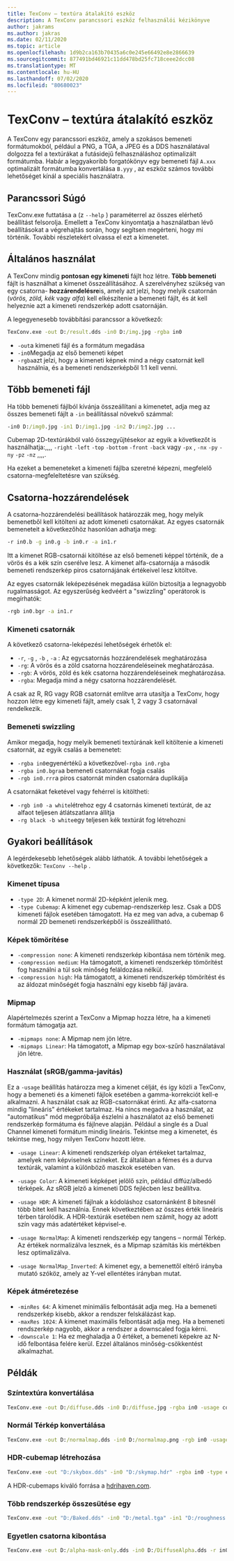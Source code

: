 ```yaml
---
title: TexConv – textúra átalakító eszköz
description: A TexConv parancssori eszköz felhasználói kézikönyve
author: jakrams
ms.author: jakras
ms.date: 02/11/2020
ms.topic: article
ms.openlocfilehash: 1d9b2ca163b70435a6c0e245e66492e8e2866639
ms.sourcegitcommit: 877491bd46921c11dd478bd25fc718ceee2dcc08
ms.translationtype: MT
ms.contentlocale: hu-HU
ms.lasthandoff: 07/02/2020
ms.locfileid: "80680023"
---
```

# <a name="texconv---texture-conversion-tool"></a>TexConv – textúra átalakító eszköz

A TexConv egy parancssori eszköz, amely a szokásos bemeneti formátumokból, például a PNG, a TGA, a JPEG és a DDS használatával dolgozza fel a textúrákat a futásidejű felhasználáshoz optimalizált formátumba.
Habár a leggyakoribb forgatókönyv egy bemeneti fájl `A.xxx` optimalizált formátumba konvertálása `B.yyy` , az eszköz számos további lehetőséget kínál a speciális használatra.

## <a name="command-line-help"></a>Parancssori Súgó

TexConv.exe futtatása a (z `--help` ) paraméterrel az összes elérhető beállítást felsorolja. Emellett a TexConv kinyomtatja a használatban lévő beállításokat a végrehajtás során, hogy segítsen megérteni, hogy mi történik. További részletekért olvassa el ezt a kimenetet.

## <a name="general-usage"></a>Általános használat

A TexConv mindig **pontosan egy kimeneti** fájlt hoz létre. **Több bemeneti** fájlt is használhat a kimenet összeállításához. A szerelvényhez szükség van egy csatorna- **hozzárendelésre**is, amely azt jelzi, hogy melyik csatornán (*vörös, zöld, kék* vagy *alfa*) kell elkészítenie a bemeneti fájlt, és át kell helyeznie azt a kimeneti rendszerkép adott csatornáján.

A legegyenesebb továbbítási parancssor a következő:

```cmd
TexConv.exe -out D:/result.dds -in0 D:/img.jpg -rgba in0
```

- `-out`a kimeneti fájl és a formátum megadása
- `-in0`Megadja az első bemeneti képet
- `-rgba`azt jelzi, hogy a kimeneti képnek mind a négy csatornát kell használnia, és a bemeneti rendszerképből 1:1 kell venni.

## <a name="multiple-input-files"></a>Több bemeneti fájl

Ha több bemeneti fájlból kívánja összeállítani a kimenetet, adja meg az összes bemeneti fájlt a `-in` beállítással növekvő számmal:

```cmd
-in0 D:/img0.jpg -in1 D:/img1.jpg -in2 D:/img2.jpg ...
```

Cubemap 2D-textúrákból való összegyűjtésekor az egyik a következőt is használhatja:,,,, `-right` `-left` `-top` `-bottom` `-front` `-back` vagy `-px` , `-nx` `-py` `-ny` `-pz` `-nz` ,,,,.

Ha ezeket a bemeneteket a kimeneti fájlba szeretné képezni, megfelelő csatorna-megfeleltetésre van szükség.

## <a name="channel-mappings"></a>Csatorna-hozzárendelések

A csatorna-hozzárendelési beállítások határozzák meg, hogy melyik bemenetből kell kitölteni az adott kimeneti csatornákat. Az egyes csatornák bemeneteit a következőhöz hasonlóan adhatja meg:

```cmd
-r in0.b -g in0.g -b in0.r -a in1.r
```

Itt a kimenet RGB-csatornái kitöltése az első bemeneti képpel történik, de a vörös és a kék szín cserélve lesz. A kimenet alfa-csatornája a második bemeneti rendszerkép piros csatornájának értékeivel lesz kitöltve.

Az egyes csatornák leképezésének megadása külön biztosítja a legnagyobb rugalmasságot. Az egyszerűség kedvéért a "swizzling" operátorok is megírhatók:

```cmd
-rgb in0.bgr -a in1.r
```

### <a name="output-channels"></a>Kimeneti csatornák

A következő csatorna-leképezési lehetőségek érhetők el:

- `-r`, `-g` , `-b` , `-a` : Az egycsatornás hozzárendelések meghatározása
- `-rg`: A vörös és a zöld csatorna hozzárendeléseinek meghatározása.
- `-rgb`: A vörös, zöld és kék csatorna hozzárendeléseinek meghatározása.
- `-rgba`: Megadja mind a négy csatorna hozzárendelését.

A csak az R, RG vagy RGB csatornát említve arra utasítja a TexConv, hogy hozzon létre egy kimeneti fájlt, amely csak 1, 2 vagy 3 csatornával rendelkezik.

### <a name="input-swizzling"></a>Bemeneti swizzling

Amikor megadja, hogy melyik bemeneti textúrának kell kitöltenie a kimeneti csatornát, az egyik csalás a bemenetet:

- `-rgba in0`egyenértékű a következővel`-rgba in0.rgba`
- `-rgba in0.bgra`a bemeneti csatornákat fogja csalás
- `-rgb in0.rrr`a piros csatornát minden csatornára duplikálja

A csatornákat feketével vagy fehérrel is kitöltheti:

- `-rgb in0 -a white`létrehoz egy 4 csatornás kimeneti textúrát, de az alfaot teljesen átlátszatlanra állítja
- `-rg black -b white`egy teljesen kék textúrát fog létrehozni

## <a name="common-options"></a>Gyakori beállítások

A legérdekesebb lehetőségek alább láthatók. A további lehetőségek a következők: `TexConv --help` .

### <a name="output-type"></a>Kimenet típusa

- `-type 2D`: A kimenet normál 2D-képként jelenik meg.
- `-type Cubemap`: A kimenet egy cubemap-rendszerkép lesz. Csak a DDS kimeneti fájlok esetében támogatott. Ha ez meg van adva, a cubemap 6 normál 2D bemeneti rendszerképből is összeállítható.

### <a name="image-compression"></a>Képek tömörítése

- `-compression none`: A kimeneti rendszerkép kibontása nem történik meg.
- `-compression medium`: Ha támogatott, a kimeneti rendszerkép tömörítést fog használni a túl sok minőség feláldozása nélkül.
- `-compression high`: Ha támogatott, a kimeneti rendszerkép tömörítést és az áldozat minőségét fogja használni egy kisebb fájl javára.

### <a name="mipmaps"></a>Mipmap

Alapértelmezés szerint a TexConv a Mipmap hozza létre, ha a kimeneti formátum támogatja azt.

- `-mipmaps none`: A Mipmap nem jön létre.
- `-mipmaps Linear`: Ha támogatott, a Mipmap egy box-szűrő használatával jön létre.

### <a name="usage-srgb--gamma-correction"></a>Használat (sRGB/gamma-javítás)

Ez a `-usage` beállítás határozza meg a kimenet célját, és így közli a TexConv, hogy a bemeneti és a kimeneti fájlok esetében a gamma-korrekciót kell-e alkalmazni. A használat csak az RGB-csatornákat érinti. Az alfa-csatorna mindig "lineáris" értékeket tartalmaz. Ha nincs megadva a használat, az "automatikus" mód megpróbálja észlelni a használatot az első bemeneti rendszerkép formátuma és fájlneve alapján. Például a single és a Dual Channel kimeneti formátum mindig lineáris. Tekintse meg a kimenetet, és tekintse meg, hogy milyen TexConv hozott létre.

- `-usage Linear`: A kimeneti rendszerkép olyan értékeket tartalmaz, amelyek nem képviselnek színeket. Ez általában a fémes és a durva textúrák, valamint a különböző maszkok esetében van.

- `-usage Color`: A kimeneti képképet jelölő szín, például diffúz/albedó térképek. Az sRGB jelző a kimeneti DDS fejlécben lesz beállítva.

- `-usage HDR`: A kimeneti fájlnak a kódoláshoz csatornánként 8 bitesnél több bitet kell használnia. Ennek következtében az összes érték lineáris térben tárolódik. A HDR-textúrák esetében nem számít, hogy az adott szín vagy más adatértéket képvisel-e.

- `-usage NormalMap`: A kimeneti rendszerkép egy tangens – normál Térkép. Az értékek normalizálva lesznek, és a Mipmap számítás kis mértékben lesz optimalizálva.

- `-usage NormalMap_Inverted`: A kimenet egy, a bemenettől eltérő irányba mutató szóköz, amely az Y-vel ellentétes irányban mutat.

### <a name="image-rescaling"></a>Képek átméretezése

- `-minRes 64`: A kimenet minimális felbontását adja meg. Ha a bemeneti rendszerkép kisebb, akkor a rendszer felskálázást kap.
- `-maxRes 1024`: A kimenet maximális felbontását adja meg. Ha a bemeneti rendszerkép nagyobb, akkor a rendszer a downscaled fogja kérni.
- `-downscale 1`: Ha ez meghaladja a 0 értéket, a bemeneti képekre az N-idő felbontása felére kerül. Ezzel általános minőség-csökkentést alkalmazhat.

## <a name="examples"></a>Példák

### <a name="convert-a-color-texture"></a>Színtextúra konvertálása

```cmd
TexConv.exe -out D:/diffuse.dds -in0 D:/diffuse.jpg -rgba in0 -usage color
```

### <a name="convert-a-normal-map"></a>Normál Térkép konvertálása

```cmd
TexConv.exe -out D:/normalmap.dds -in0 D:/normalmap.png -rgb in0 -usage normalmap
```

### <a name="create-an-hdr-cubemap"></a>HDR-cubemap létrehozása

```cmd
TexConv.exe -out "D:/skybox.dds" -in0 "D:/skymap.hdr" -rgba in0 -type cubemap -usage hdr
```

A HDR-cubemaps kiváló forrása a [hdrihaven.com](https://hdrihaven.com/hdris/).

### <a name="bake-multiple-images-into-one"></a>Több rendszerkép összesütése egy

```cmd
TexConv.exe -out "D:/Baked.dds" -in0 "D:/metal.tga" -in1 "D:/roughness.png" -in2 "D:/DiffuseAlpha.dds" -r in1.r -g in0.r -b black -a in2.a -usage linear
```

### <a name="extract-a-single-channel"></a>Egyetlen csatorna kibontása

```cmd
TexConv.exe -out D:/alpha-mask-only.dds -in0 D:/DiffuseAlpha.dds -r in0.a
```
